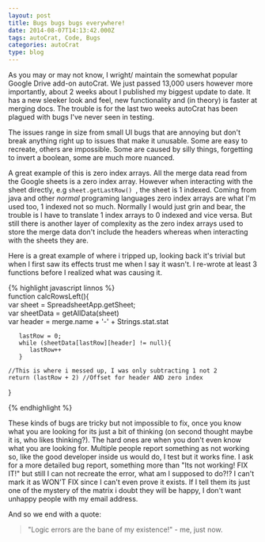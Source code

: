 ```yaml
---
layout: post
title: Bugs bugs bugs everywhere!
date: 2014-08-07T14:13:42.000Z
tags: autoCrat, Code, Bugs
categories: autoCrat
type: blog
---
```


As you may or may not know, I wright/ maintain the somewhat popular Google Drive add-on autoCrat. We just passed 13,000 users however more importantly, about 2 weeks about I published my biggest update to date. It has a new sleeker look and feel, new functionality and (in theory) is faster at merging docs. The trouble is for the last two weeks autoCrat has been plagued with bugs I've never seen in testing.   
   
 The issues range in size from small UI bugs that are annoying but don't break anything right up to issues that make it unusable. Some are easy to recreate, others are impossible. Some are caused by silly things, forgetting to invert a boolean, some are much more nuanced.   
   
 A great example of this is zero index arrays. All the merge data read from the Google sheets is a zero index array. However when interacting with the sheet directly, e.g `sheet.getLastRow() `, the sheet is 1 indexed. Coming from java and other *normal* programing languages zero index arrays are what I'm used too, 1 indexed not so much. Normally I would just grin and bear, the trouble is I have to translate 1 index arrays to 0 indexed and vice versa. But still there is another layer of complexity as the zero index arrays used to store the merge data don't include the headers whereas when interacting with the sheets they are.   
   
 Here is a great example of where i tripped up, looking back it's trivial but when I first saw its effects trust me when I say it wasn't. I re-wrote at least 3 functions before I realized what was causing it.

{% highlight javascript linnos %}   
 function calcRowsLeft(){   
    var sheet = SpreadsheetApp.getSheet;   
    var sheetData = getAllData(sheet)   
    var header = merge.name + '-' + Strings.stat.stat   
   
       lastRow = 0;   
       while (sheetData[lastRow][header] != null){   
          lastRow++   
       }   
   
    //This is where i messed up, I was only subtracting 1 not 2   
    return (lastRow + 2) //Offset for header AND zero index   
 }   
   
 {% endhighlight %}

These kinds of bugs are tricky but not impossible to fix, once you know what you are looking for its just a bit of thinking (on second thought maybe it is, who likes thinking?). The hard ones are when you don't even know what you are looking for. Multiple people report something as not working so, like the good developer inside us would do, I test but it works fine. I ask for a more detailed bug report, something more than "Its not working! FIX IT!" but still I can not recreate the error, what am I supposed to do?!? I can't mark it as WON'T FIX since I can't even prove it exists. If I tell them its just one of the mystery of the matrix i doubt they will be happy, I don't want unhappy people with my email address.   
   
 And so we end with a quote:   
   
 >"Logic errors are the bane of my existence!" - me, just now.
  
